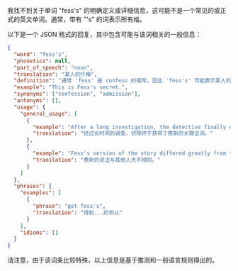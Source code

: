 我找不到关于单词 "fess's" 的明确定义或详细信息，这可能不是一个常见的或正式的英文单词。通常，带有 "'s" 的词表示所有格。

以下是一个 JSON 格式的回复，其中包含可能与该词相关的一般信息：

```json
{
  "word": "fess's",
  "phonetics": null,
  "part_of_speech": "noun",
  "translation": "某人的忏悔",
  "definition": "通常 'fess' 是 confess 的缩写，因此 'fess's' 可能表示某人的忏悔或承认的事物。",
  "example": "This is Fess's secret.",
  "synonyms": ["confession", "admission"],
  "antonyms": [],
  "usage": {
    "general_usage": [
      {
        "example": "After a long investigation, the detective finally obtained fess's crucial testimony.",
        "translation": "经过长时间的调查，侦探终于获得了费斯的关键证词。"
      },
      {
        "example": "Fess's version of the story differed greatly from the others.",
        "translation": "费斯的说法与其他人大不相同。"
      }
    ]
  },
  "phrases": {
    "examples": [
      {
        "phrase": "get fess's",
        "translation": "得到...的供认"
      }
    ],
    "idioms": []
  }
}
```

请注意，由于该词条比较特殊，以上信息是基于推测和一般语言规则得出的。 